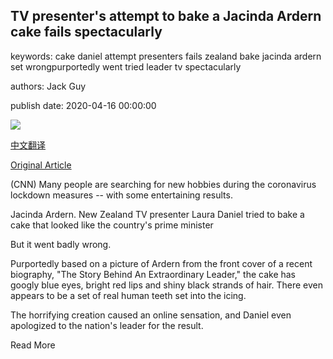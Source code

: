 ## TV presenter's attempt to bake a Jacinda Ardern cake fails spectacularly

keywords: cake daniel attempt presenters fails zealand bake jacinda ardern set wrongpurportedly went tried leader tv spectacularly

authors: Jack Guy

publish date: 2020-04-16 00:00:00

![](https://cdn.cnn.com/cnnnext/dam/assets/200416065957-new-zealand-ardern-cake-scli-intl-super-tease.jpg)

[中文翻译](TV%20presenter%27s%20attempt%20to%20bake%20a%20Jacinda%20Ardern%20cake%20fails%20spectacularly_zh.md)

[Original Article](https://edition.cnn.com/2020/04/16/world/jacinda-ardern-cake-instagram-scli-intl/index.html)

(CNN) Many people are searching for new hobbies during the coronavirus lockdown measures -- with some entertaining results.

Jacinda Ardern. New Zealand TV presenter Laura Daniel tried to bake a cake that looked like the country's prime minister

But it went badly wrong.

Purportedly based on a picture of Ardern from the front cover of a recent biography, "The Story Behind An Extraordinary Leader," the cake has googly blue eyes, bright red lips and shiny black strands of hair. There even appears to be a set of real human teeth set into the icing.

The horrifying creation caused an online sensation, and Daniel even apologized to the nation's leader for the result.

Read More